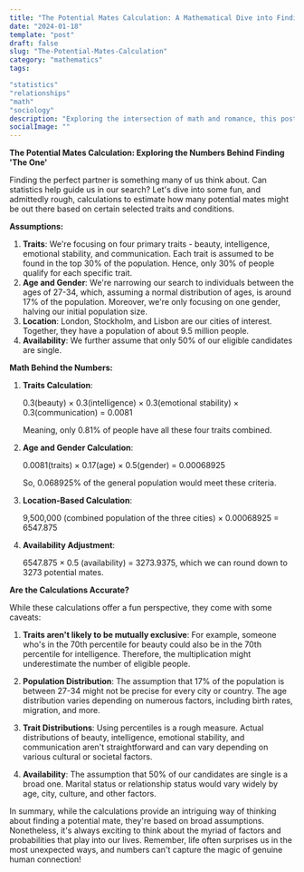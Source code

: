 ```yaml
---
title: "The Potential Mates Calculation: A Mathematical Dive into Finding 'The One'"
date: "2024-01-18"
template: "post"
draft: false
slug: "The-Potential-Mates-Calculation"
category: "mathematics"
tags:

"statistics"
"relationships"
"math"
"sociology"
description: "Exploring the intersection of math and romance, this post delves into the probabilities and assumptions behind finding a potential mate based on selected criteria. How do numbers influence our chances in love?"
socialImage: ""
---
```


**The Potential Mates Calculation: Exploring the Numbers Behind Finding 'The One'**

Finding the perfect partner is something many of us think about. Can statistics help guide us in our search? Let's dive into some fun, and admittedly rough, calculations to estimate how many potential mates might be out there based on certain selected traits and conditions.

**Assumptions:**

1. **Traits**: We're focusing on four primary traits - beauty, intelligence, emotional stability, and communication. Each trait is assumed to be found in the top 30% of the population. Hence, only 30% of people qualify for each specific trait.
2. **Age and Gender**: We're narrowing our search to individuals between the ages of 27-34, which, assuming a normal distribution of ages, is around 17% of the population. Moreover, we're only focusing on one gender, halving our initial population size.
3. **Location**: London, Stockholm, and Lisbon are our cities of interest. Together, they have a population of about 9.5 million people.
4. **Availability**: We further assume that only 50% of our eligible candidates are single.

**Math Behind the Numbers:**

1. **Traits Calculation**:
   
   0.3(beauty) × 0.3(intelligence) × 0.3(emotional stability) × 0.3(communication) = 0.0081 
   
   Meaning, only 0.81% of people have all these four traits combined.
   
2. **Age and Gender Calculation**:

   0.0081(traits) × 0.17(age) × 0.5(gender) = 0.00068925 

   So, 0.068925% of the general population would meet these criteria.

3. **Location-Based Calculation**:

   9,500,000 (combined population of the three cities) × 0.00068925 = 6547.875 

4. **Availability Adjustment**:

   6547.875 × 0.5 (availability) = 3273.9375, which we can round down to 3273 potential mates.

**Are the Calculations Accurate?**

While these calculations offer a fun perspective, they come with some caveats:

1. **Traits aren't likely to be mutually exclusive**: For example, someone who's in the 70th percentile for beauty could also be in the 70th percentile for intelligence. Therefore, the multiplication might underestimate the number of eligible people.
 
2. **Population Distribution**: The assumption that 17% of the population is between 27-34 might not be precise for every city or country. The age distribution varies depending on numerous factors, including birth rates, migration, and more.

3. **Trait Distributions**: Using percentiles is a rough measure. Actual distributions of beauty, intelligence, emotional stability, and communication aren't straightforward and can vary depending on various cultural or societal factors.

4. **Availability**: The assumption that 50% of our candidates are single is a broad one. Marital status or relationship status would vary widely by age, city, culture, and other factors.

In summary, while the calculations provide an intriguing way of thinking about finding a potential mate, they're based on broad assumptions. Nonetheless, it's always exciting to think about the myriad of factors and probabilities that play into our lives. Remember, life often surprises us in the most unexpected ways, and numbers can't capture the magic of genuine human connection!
